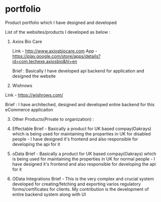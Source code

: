 # portfolio
Product portfolio which I have designed and developed

List of the websites/products I developed as below :

1. Axios Bio Care
   
   Link - http://www.axiosbiocare.com
   App - https://play.google.com/store/apps/details?id=com.techexe.axiosbio&hl=en
   
   Brief : Basically I have developed api backend for application and designed the website

3. Wishrows
   
  Link - https://wishrows.com/
  
  Brief : I have architeched, designed and developed entire backend for this eCommerce applicaiton

3.  Other Products(Private to organization) :
   
  1.  Effectable
    Brief - Basically a product for UK based compay(Oakrays) which is being used for maintaining the properties in UK for disabled people
          - I have designed it's frontend and also responsible for developing the api for it

  2.  oData
    Brief - Basically a product for UK based compay(Oakrays) which is being used for maintaining the properties in UK for normal people
          - I have designed it's frontend and also responsible for developing the api for it

  3.  OData Integrations
    Brief - This is the very complex and crucial system developed for creating/fetching and exporting varios regulatory forms/certificates for clients. My contribution is the development of entire backend system along with UI
